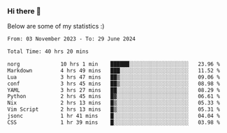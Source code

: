 ### Hi there 👋
Below are some of my statistics :)

<!--START_SECTION:waka-->

```txt
From: 03 November 2023 - To: 29 June 2024

Total Time: 40 hrs 20 mins

norg             10 hrs 1 min    ██████░░░░░░░░░░░░░░░░░░░   23.96 %
Markdown         4 hrs 49 mins   ███░░░░░░░░░░░░░░░░░░░░░░   11.52 %
Lua              3 hrs 47 mins   ██▒░░░░░░░░░░░░░░░░░░░░░░   09.06 %
conf             3 hrs 45 mins   ██▒░░░░░░░░░░░░░░░░░░░░░░   08.98 %
YAML             3 hrs 27 mins   ██░░░░░░░░░░░░░░░░░░░░░░░   08.29 %
Python           2 hrs 45 mins   █▓░░░░░░░░░░░░░░░░░░░░░░░   06.61 %
Nix              2 hrs 13 mins   █▒░░░░░░░░░░░░░░░░░░░░░░░   05.33 %
Vim Script       2 hrs 13 mins   █▒░░░░░░░░░░░░░░░░░░░░░░░   05.31 %
jsonc            1 hr 41 mins    █░░░░░░░░░░░░░░░░░░░░░░░░   04.04 %
CSS              1 hr 39 mins    █░░░░░░░░░░░░░░░░░░░░░░░░   03.98 %
```

<!--END_SECTION:waka-->

<!--
**KlapenHz/KlapenHz** is a ✨ _special_ ✨ repository because its `README.md` (this file) appears on your GitHub profile.

Here are some ideas to get you started:

- 🔭 I’m currently working on ...
- 🌱 I’m currently learning ...
- 👯 I’m looking to collaborate on ...
- 🤔 I’m looking for help with ...
- 💬 Ask me about ...
- 📫 How to reach me: ...
- 😄 Pronouns: ...
- ⚡ Fun fact: ...
-->

